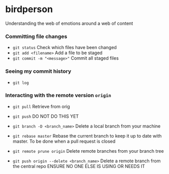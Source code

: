 # birdperson
Understanding the web of emotions around a web of content

### Committing file changes
* `git status` Check which files have been changed
* `git add <filename>` Add a file to be staged
* `git commit -m "<message>"` Commit all staged files

### Seeing my commit history
* `git log`

### Interacting with the remote version `origin`
* `git pull` Retrieve from orig
* `git push` DO NOT DO THIS YET

* `git branch -D <branch_name>` Delete a local branch from your machine
* `git rebase master` Rebase the current branch to keep it up to date with master. To be done when a pull request is closed
* `git remote prune origin` Delete remote branches from your branch tree
* `git push origin --delete <branch_name>` Delete a remote branch from the central repo ENSURE NO ONE ELSE IS USING OR NEEDS IT
